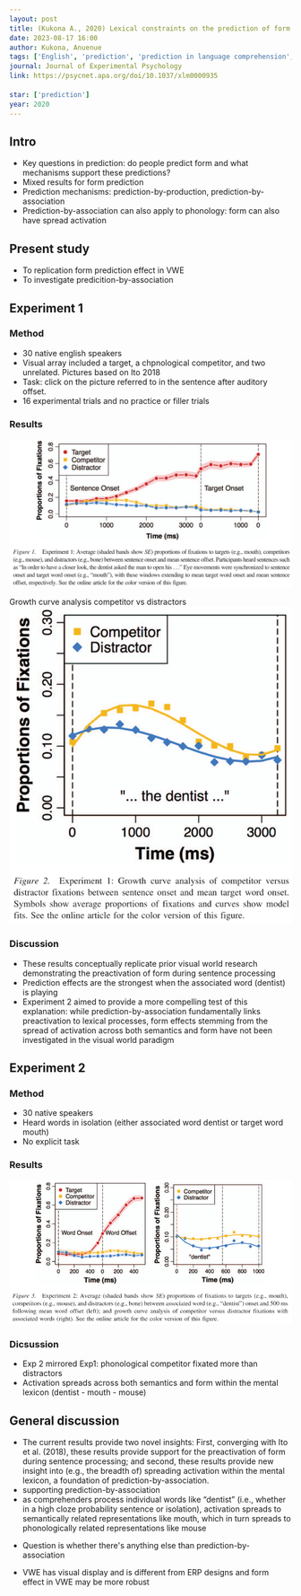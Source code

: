 ```yaml
---
layout: post
title: (Kukona A., 2020) Lexical constraints on the prediction of form - Insights from the visual world paradigm
date: 2023-08-17 16:00
author: Kukona, Anuenue
tags: ['English', 'prediction', 'prediction in language comprehension', 'eye-tracking', 'visual world paradigm']
journal: Journal of Experimental Psychology
link: https://psycnet.apa.org/doi/10.1037/xlm0000935

star: ['prediction']
year: 2020
---
```


## Intro

- Key questions in prediction: do people predict form and what mechanisms support these predictions?
- Mixed results for form prediction
- Prediction mechanisms: prediction-by-production, prediction-by-association
- Prediction-by-association can also apply to phonology: form can also have spread activation

## Present study

- To replication form prediction effect in VWE
- To investigate predicition-by-association

## Experiment 1
### Method

- 30 native english speakers
- Visual array included a target, a chpnological competitor, and two unrelated. Pictures based on Ito 2018
- Task: click on the picture referred to in the sentence after auditory offset.
- 16 experimental trials and no practice or filler trials

### Results

![result1](/img/articles-phd/kukona-2020-1.png)

Growth curve analysis competitor vs distractors
![result2](/img/articles-phd/kukona-2020-2.png)

### Discussion

- These results conceptually replicate prior visual world research demonstrating the preactivation of form during sentence processing
- Prediction effects are the strongest when the associated word (dentist) is playing
- Experiment 2 aimed to provide a more compelling test of this explanation: while prediction-by-association fundamentally links preactivation to lexical processes, form effects stemming from the spread of activation across both semantics and form have not been investigated in the visual world paradigm

## Experiment 2 
### Method

- 30 native speakers
- Heard words in isolation (either associated word dentist or target word mouth)
- No explicit task

### Results

![result3](/img/articles-phd/kukona-2020-3.png)

### Dicsussion

- Exp 2 mirrored Exp1: phonological competitor fixated more than distractors
- Activation spreads across both semantics and form within the mental lexicon (dentist - mouth - mouse)

## General discussion

- The current results provide two novel insights: First, converging with Ito et al. (2018), these results provide support for the preactivation of form during sentence processing; and second, these results provide new insight into (e.g., the breadth of) spreading activation within the mental lexicon, a foundation of prediction-by-association.
- supporting prediction-by-association
- as comprehenders process individual words like “dentist” (i.e., whether in a high cloze probability sentence or isolation), activation spreads to semantically related representations like mouth, which in turn spreads to phonologically related representations like mouse

<p></p>

- Question is whether there's anything else than prediction-by-association

<p></p>

- VWE has visual display and is different from ERP designs and form effect in VWE may be more robust
